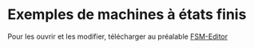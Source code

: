 # Exemples de machines à états finis
Pour les ouvrir et les modifier, télécharger au préalable [FSM-Editor](http://www.3sigma.fr/telechargements/FSM-editor.jar)
